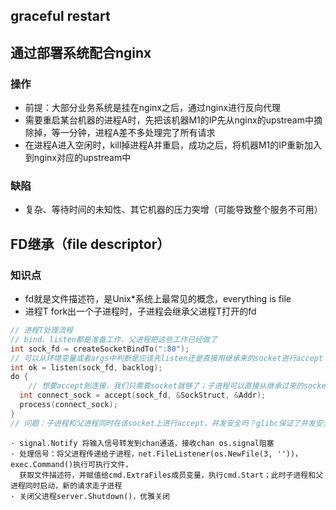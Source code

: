 ## graceful restart

## 通过部署系统配合nginx
### 操作
- 前提：大部分业务系统是挂在nginx之后，通过nginx进行反向代理
- 需要重启某台机器的进程A时，先把该机器M1的IP先从nginx的upstream中摘除掉，等一分钟，进程A差不多处理完了所有请求
- 在进程A进入空闲时，kill掉进程A并重启，成功之后，将机器M1的IP重新加入到nginx对应的upstream中
### 缺陷
- 复杂、等待时间的未知性、其它机器的压力突增（可能导致整个服务不可用）

## FD继承（file descriptor）
### 知识点
- fd就是文件描述符，是Unix*系统上最常见的概念，everything is file
- 进程T fork出一个子进程时，子进程会继承父进程T打开的fd
```go
// 进程T处理流程
// bind、listen都是准备工作，父进程把这些工作已经做了
int sock_fd = createSocketBindTo(":80");
// 可以从环境变量或者args中判断是应该先listen还是直接用继承来的socket进行accept
int ok = listen(sock_fd, backlog);
do {
	// 想要accept到连接，我们只需要socket就够了；子进程可以直接从继承过来的socket上读取数据
  int connect_sock = accept(sock_fd, &SockStruct, &Addr);
  process(connect_sock);
}
// 问题：子进程和父进程同时在该socket上进行accept，并发安全吗？glibc保证了并发安全

```


```
· signal.Notify 将输入信号转发到chan通道，接收chan os.signal阻塞
· 处理信号：将父进程传递给子进程，net.FileListener(os.NewFile(3, ''))，exec.Command()执行可执行文件，
  获取文件描述符，并赋值给cmd.ExtraFiles成员变量，执行cmd.Start；此时子进程和父进程同时启动，新的请求走子进程
· 关闭父进程server.Shutdown()，优雅关闭
```